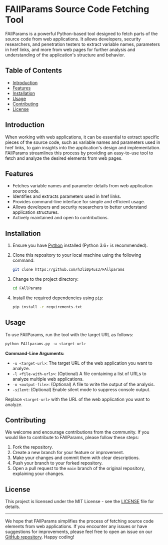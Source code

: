 # FAllParams Source Code Fetching Tool

FAllParams is a powerful Python-based tool designed to fetch parts of the source code from web applications. It allows developers, security researchers, and penetration testers to extract variable names, parameters in href links, and more from web pages for further analysis and understanding of the application's structure and behavior.

## Table of Contents
- [Introduction](#introduction)
- [Features](#features)
- [Installation](#installation)
- [Usage](#usage)
- [Contributing](#contributing)
- [License](#license)

## Introduction

When working with web applications, it can be essential to extract specific pieces of the source code, such as variable names and parameters used in href links, to gain insights into the application's design and implementation. FAllParams streamlines this process by providing an easy-to-use tool to fetch and analyze the desired elements from web pages.

## Features

- Fetches variable names and parameter details from web application source code.
- Identifies and extracts parameters used in href links.
- Provides command-line interface for simple and efficient usage.
- Allows developers and security researchers to better understand application structures.
- Actively maintained and open to contributions.

## Installation

1. Ensure you have [Python](https://www.python.org/) installed (Python 3.6+ is recommended).

2. Clone this repository to your local machine using the following command:
   ```bash
   git clone https://github.com/h3li0p4us3/FAllparams
   ```

4. Change to the project directory:
   ```bash
   cd FAllParams
   ```
5. Install the required dependencies using `pip`:
   ```bash
   pip install -r requirements.txt
   ```

## Usage

To use FAllParams, run the tool with the target URL as follows:
   ```py
   python FAllparams.py -u <target-url>
   ```
**Command-Line Arguments:**

- `-u <target-url>`: The target URL of the web application you want to analyze.
- `-l <file-with-urls>`: (Optional) A file containing a list of URLs to analyze multiple web applications.
- `-o <output-file>`: (Optional) A file to write the output of the analysis.
- `-silent`: (Optional) Enable silent mode to suppress console output.


Replace `<target-url>` with the URL of the web application you want to analyze.

## Contributing

We welcome and encourage contributions from the community. If you would like to contribute to FAllParams, please follow these steps:

1. Fork the repository.
2. Create a new branch for your feature or improvement.
3. Make your changes and commit them with clear descriptions.
4. Push your branch to your forked repository.
5. Open a pull request to the `main` branch of the original repository, explaining your changes.

## License

This project is licensed under the MIT License - see the [LICENSE](LICENSE) file for details.

---

We hope that FAllParams simplifies the process of fetching source code elements from web applications. If you encounter any issues or have suggestions for improvements, please feel free to open an issue on our [GitHub repository](https://github.com/h3li0p4us3/fallparams). Happy coding!
